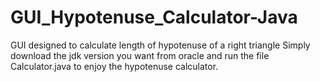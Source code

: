# GUI_Hypotenuse_Calculator-Java
GUI designed to calculate length of hypotenuse of a right triangle
Simply download the jdk version you want from oracle and run the file Calculator.java to enjoy the hypotenuse calculator.
